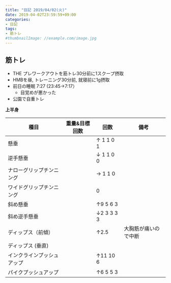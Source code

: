 ```yaml
---
title: "日記 2019/04/02(火)"
date: 2019-04-02T23:59:59+09:00
categories:
- 日記
tags:
- 筋トレ
#thumbnailImage: //example.com/image.jpg
---
```


## 筋トレ
- THE プレワークアウトを筋トレ30分前に1スクープ摂取
- HMBを昼, トレーニング30分前, 就寝前に1g摂取
- 前日の睡眠 7:27 (23:45→7:17）
  - 目覚めが悪かった
- 公園で自重トレ

**上半身**

| 種目                       | 重量&目標回数 | 回数        | 備考                 |
|----------------------------|---------------|-------------|----------------------|
| 懸垂                       |               | ↑ 1 1 0 1  |                      |
| 逆手懸垂                   |               | ↓ 1 1 0 0  |                      |
| ナローグリップチンニング   |               | → 1 1 0    |                      |
| ワイドグリップチンニング   |               | 0           |                      |
| 斜め懸垂                   |               | ↑9 5 6 3   |                      |
| 斜め逆手懸垂               |               | ↓2 3 3 3 3 |                      |
| ディップス（前傾）         |               | ↑2.5       | 大胸筋が痛いので中断 |
| ディップス (垂直)          |               |             |                      |
| インクラインプッシュアップ |               | ↑11 10 6   |                      |
| パイクプッシュアップ       |               | ↑6 5 5 3   |                      |

<!--more-->
